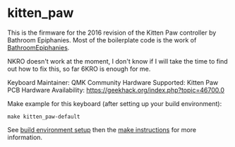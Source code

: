 kitten_paw
==========

This is the firmware for the 2016 revision of the Kitten Paw controller by Bathroom Epiphanies. Most of the boilerplate code is the work of [BathroomEpiphanies](https://github.com/BathroomEpiphanies).

NKRO doesn't work at the moment, I don't know if I will take the time to find out how to fix this, so far 6KRO is enough for me.

Keyboard Maintainer: QMK Community
Hardware Supported: Kitten Paw PCB
Hardware Availability: https://geekhack.org/index.php?topic=46700.0

Make example for this keyboard (after setting up your build environment):

    make kitten_paw-default

See [build environment setup](https://docs.qmk.fm/build_environment_setup.html) then the [make instructions](https://docs.qmk.fm/make_instructions.html) for more information.
